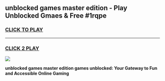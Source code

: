 
## unblocked games master edition - Play Unblocked Gmaes & Free #1rqpe
<h3>
<a href="https://news.freeplayer.one?title=unblocked_games_master_edition&ref=24F">CLICK TO PLAY</a></h3>
<hr>

<h3>
<a href="https://news.freeplayer.one?title=unblocked_games_master_edition&ref=24F">CLICK 2 PLAY</a>
  
</h3>

<a href="https://news.freeplayer.one?title=unblocked_games_master_edition&ref=24F/"><img src="https://clearcache.store/games.png"></a>


**unblocked games master edition games unblocked: Your Gateway to Fun and Accessible Online Gaming**
